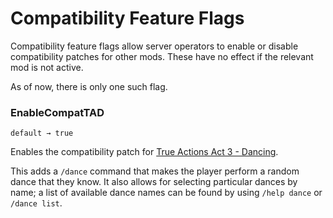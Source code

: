 # Compatibility Feature Flags

Compatibility feature flags allow server operators to enable or disable compatibility patches for other mods. These have no effect if the relevant mod is not active.

As of now, there is only one such flag.

### EnableCompatTAD
`default → true`

Enables the compatibility patch for [True Actions Act 3 - Dancing](https://steamcommunity.com/sharedfiles/filedetails/?id=2648779556).

This adds a `/dance` command that makes the player perform a random dance that they know.
It also allows for selecting particular dances by name; a list of available dance names can be found by using `/help dance` or `/dance list`.
